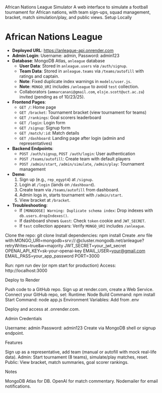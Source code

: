 African Nations League Simulator
A web interface to simulate a football tournament for African nations, with team sign-ups, squad management, bracket, match simulation/play, and public views.
Setup Locally

# African Nations League
- **Deployed URL**: https://anleague-api.onrender.com
- **Admin Login**: Username: admin, Password: admin123
- **Database**: MongoDB Atlas, `anleague` database
  - **User Data**: Stored in `anleague.users` via `/auth/signup`.
  - **Team Data**: Stored in `anleague.teams` via `/teams/autofill` with ratings and captain.
  - **Note**: Fixed duplicate index warnings in `models/user.js`.
  - **Note**: `MONGO_URI` includes `/anleague` to avoid `test` collection.
  - Collaborators (`ammarcanani@gmail.com`, `elsje.scott@uct.ac.za`) invited (pending as of 10/23/25).
- **Frontend Pages**:
  - `GET /`: Home page
  - `GET /bracket`: Tournament bracket (view tournament for teams)
  - `GET /rankings`: Goal scorers leaderboard
  - `GET /login`: Login form
  - `GET /signup`: Signup form
  - `GET /match/:id`: Match details
  - `GET /dashboard`: Landing page after login (admin and representatives)
- **Backend Endpoints**:
  - `POST /auth/signup`, `POST /auth/login`: User authentication
  - `POST /teams/autofill`: Create team with default players
  - `POST /admin/start`, `/admin/simulate`, `/admin/play`: Tournament management
- **Demo**:
  1. Sign up (e.g., `rep_egypt4`) at `/signup`.
  2. Login at `/login` (lands on `/dashboard`).
  3. Create team via `/teams/autofill` from dashboard.
  4. Admin logs in, starts tournament with `/admin/start`.
  5. View bracket at `/bracket`.
- **Troubleshooting**:
  - If `[MONGOOSE] Warning: Duplicate schema index`: Drop indexes with `db.users.dropIndexes()`.
  - If dashboard shows `Guest`: Check `token` cookie and `JWT_SECRET`.
  - If `test` collection appears: Verify `MONGO_URI` includes `/anleague`.

Clone the repo: git clone <your-repo-url>
Install dependencies: npm install
Create .env file with:MONGO_URI=mongodb+srv://<user>:<pass>@cluster.mongodb.net/anleague?retryWrites=true&w=majority
JWT_SECRET=your_jwt_secret
OPENAI_API_KEY=sk-your-openai-key
EMAIL_USER=your@gmail.com
EMAIL_PASS=your_app_password
PORT=3000


Run: npm run dev (or npm start for production)
Access: http://localhost:3000

Deploy to Render

Push code to a GitHub repo.
Sign up at render.com, create a Web Service.
Connect your GitHub repo, set:
Runtime: Node
Build Command: npm install
Start Command: node app.js
Environment Variables: Add from .env


Deploy and access at <your-app>.onrender.com.

Admin Credentials

Username: admin
Password: admin123
Create via MongoDB shell or signup endpoint.

Features

Sign up as a representative, add team (manual or autofill with mock real-life data).
Admin: Start tournament (8 teams), simulate/play matches, reset.
Public: View bracket, match summaries, goal scorer rankings.

Notes

MongoDB Atlas for DB.
OpenAI for match commentary.
Nodemailer for email notifications.

